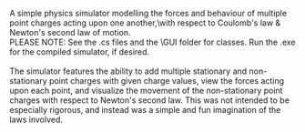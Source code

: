 A simple physics simulator modelling the forces and behaviour of multiple point charges acting upon one another,\with respect to Coulomb's law & Newton's second law of motion.\
PLEASE NOTE: See the .cs files and the \GUI folder for classes. Run the .exe for the compiled simulator, if desired.\
\
The simulator features the ability to add multiple stationary and non-stationary point charges with given charge values, view the forces acting upon each point, and visualize the movement of the non-stationary point charges with respect to Newton's second law. This was not intended to be especially rigorous, and instead was a simple and fun imagination of the laws involved.
